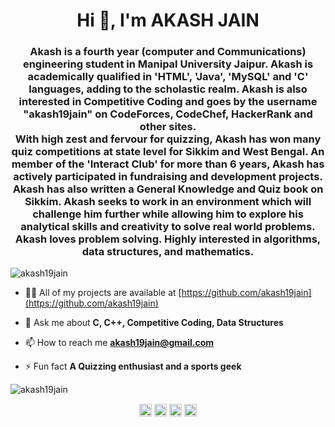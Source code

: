 <h1 align="center">Hi 👋, I'm AKASH JAIN</h1>
<h3 align="center">Akash is a fourth year (computer and Communications) engineering student in Manipal University Jaipur. Akash is academically qualified in 'HTML', 'Java', 'MySQL' and 'C' languages, adding to the scholastic realm. Akash is also interested in Competitive Coding and goes by the username "akash19jain" on CodeForces, CodeChef, HackerRank and other sites. <br />
With high zest and fervour for quizzing, Akash has won many quiz competitions at state level for Sikkim and West Bengal. An member of the 'Interact Club' for more than 6 years, Akash has actively participated in fundraising and development projects. Akash has also written a General Knowledge and Quiz book on Sikkim. Akash seeks to work in an environment which will challenge him further while allowing him to explore his analytical skills and creativity to solve real world problems. Akash loves problem solving. Highly interested in algorithms, data structures, and mathematics. </h3>
<p align="left"> <img src="https://komarev.com/ghpvc/?username=akash19jain" alt="akash19jain" /> </p>

- 👨‍💻 All of my projects are available at [https://github.com/akash19jain](https://github.com/akash19jain)

- 💬 Ask me about **C, C++, Competitive Coding, Data Structures**

- 📫 How to reach me **akash19jain@gmail.com**

- ⚡ Fun fact **A Quizzing enthusiast and a sports geek**


<img src="https://github-readme-stats.vercel.app/api?username=akash19jain&show_icons=true" alt="akash19jain" /> </p>

<p align="center">
<a href="https://linkedin.com/in/akash-jain-100" target="blank"><img align="center" src="https://cdn.jsdelivr.net/npm/simple-icons@3.0.1/icons/linkedin.svg" alt="akash-jain-100" height="20" width="20" /></a>
<a href="https://stackoverflow.com/akash19jain" target="blank"><img align="center" src="https://cdn.jsdelivr.net/npm/simple-icons@3.0.1/icons/stackoverflow.svg" alt="akash19jain" height="20" width="20" /></a>
<a href="https://fb.com/akash19jain" target="blank"><img align="center" src="https://cdn.jsdelivr.net/npm/simple-icons@3.0.1/icons/facebook.svg" alt="akash19jain" height="20" width="20" /></a>
<a href="https://instagram.com/akash19jain" target="blank"><img align="center" src="https://cdn.jsdelivr.net/npm/simple-icons@3.0.1/icons/instagram.svg" alt="akash19jain" height="20" width="20" /></a>
</p>
